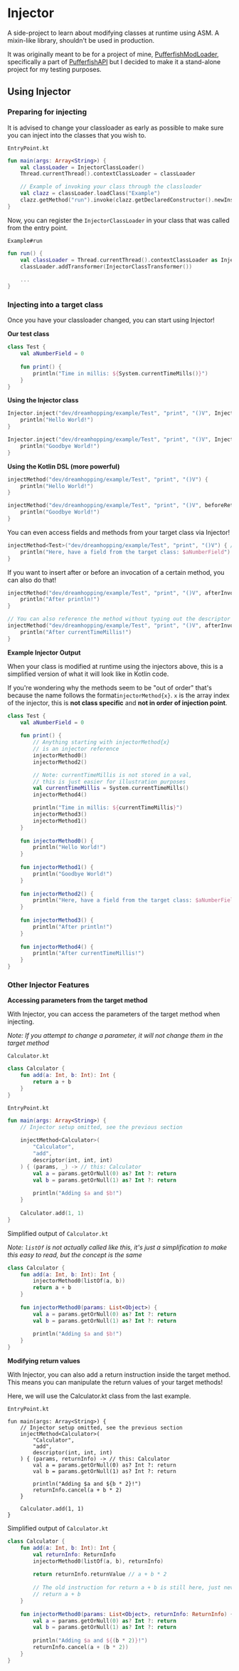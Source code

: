 # Injector

A side-project to learn about modifying classes at runtime using ASM. A mixin-like library, shouldn't be used in
production.

It was originally meant to be for a project of mine, [PufferfishModLoader](https://github.com/PufferfishModLoader),
specifically a part of [PufferfishAPI](https://github.com/PufferfishModLoader/PufferfishAPI) but I decided to make it a
stand-alone project for my testing purposes.

## Using Injector

### Preparing for injecting

It is advised to change your classloader as early as possible to make sure you can inject into the classes that you wish
to.

``EntryPoint.kt``

```kt
fun main(args: Array<String>) {
    val classLoader = InjectorClassLoader()
    Thread.currentThread().contextClassLoader = classLoader

    // Example of invoking your class through the classloader
    val clazz = classLoader.loadClass("Example")
    clazz.getMethod("run").invoke(clazz.getDeclaredConstructor().newInstance())
}
```

Now, you can register the ``InjectorClassLoader`` in your class that was called from the entry point.

``Example#run``

```kt
fun run() {
    val classLoader = Thread.currentThread().contextClassLoader as InjectorClassLoader
    classLoader.addTransformer(InjectorClassTransformer())
       
    ...
}
```

### Injecting into a target class

Once you have your classloader changed, you can start using Injector!

**Our test class**

```kt
class Test {
    val aNumberField = 0
    
    fun print() {
        println("Time in millis: ${System.currentTimeMills()}")
    }
}
```

**Using the Injector class**

```kt
Injector.inject("dev/dreamhopping/example/Test", "print", "()V", InjectPosition.BeforeAll) {
    println("Hello World!")
}

Injector.inject("dev/dreamhopping/example/Test", "print", "()V", InjectPosition.BeforeReturn) {
    println("Goodbye World!")
}
```

**Using the Kotlin DSL (more powerful)**

```kt
injectMethod("dev/dreamhopping/example/Test", "print", "()V") {
    println("Hello World!")
}

injectMethod("dev/dreamhopping/example/Test", "print", "()V", beforeReturn) {
    println("Goodbye World!")
}
```

You can even access fields and methods from your target class via Injector!

```kt
injectMethod<Test>("dev/dreamhopping/example/Test", "print", "()V") { // this: Test
    println("Here, have a field from the target class: $aNumberField")
}
```

If you want to insert after or before an invocation of a certain method, you can also do that!

```kt
injectMethod("dev/dreamhopping/example/Test", "print", "()V", afterInvoke("java/io/PrintStream", "println", "(Ljava/lang/Object;)V")) {
    println("After println!")
}

// You can also reference the method without typing out the descriptor and owner fully!
injectMethod("dev/dreamhopping/example/Test", "print", "()V", afterInvoke(System::currentTimeMillis)) {
    println("After currentTimeMillis!")
}
```

**Example Injector Output**

When your class is modified at runtime using the injectors above, this is a simplified version of what it will look like
in Kotlin code.

If you're wondering why the methods seem to be "out of order" that's because the name follows the
format``injectorMethod{x}``. ``x`` is the array index of the injector, this is **not class specific** and **not in order
of injection point**.

```kt
class Test {
    val aNumberField = 0
    
    fun print() {
        // Anything starting with injectorMethod{x} 
        // is an injector reference
        injectorMethod0()
        injectorMethod2()

        // Note: currentTimeMillis is not stored in a val, 
        // this is just easier for illustration purposes
        val currentTimeMillis = System.currentTimeMills()
        injectorMethod4()

        println("Time in millis: ${currentTimeMillis}")
        injectorMethod3()
        injectorMethod1()
    }
    
    fun injectorMethod0() {
        println("Hello World!")
    }
    
    fun injectorMethod1() {
        println("Goodbye World!")
    }
    
    fun injectorMethod2() {
        println("Here, have a field from the target class: $aNumberField")
    }
    
    fun injectorMethod3() {
        println("After println!")
    }
    
    fun injectorMethod4() {
        println("After currentTimeMillis!")
    } 
}
```

### Other Injector Features

**Accessing parameters from the target method**

With Injector, you can access the parameters of the target method when injecting.

*Note: If you attempt to change a parameter, it will not change them in the target method*

``Calculator.kt``

```kt
class Calculator {
    fun add(a: Int, b: Int): Int {
        return a + b
    }
}
```

``EntryPoint.kt``

```kt
fun main(args: Array<String>) {
    // Injector setup omitted, see the previous section
    
    injectMethod<Calculator>(
        "Calculator", 
        "add", 
        descriptor(int, int, int)
    ) { (params, _) -> // this: Calculator
        val a = params.getOrNull(0) as? Int ?: return
        val b = params.getOrNull(1) as? Int ?: return
        
        println("Adding $a and $b!")
    }
    
    Calculator.add(1, 1)
}
```

Simplified output of ``Calculator.kt``

*Note: ``listOf`` is not actually called like this, it's just a simplification to make this easy to read, but the
concept is the same*

```kt
class Calculator {
    fun add(a: Int, b: Int): Int {
        injectorMethod0(listOf(a, b))
        return a + b
    }
    
    fun injectorMethod0(params: List<Object>) {
        val a = params.getOrNull(0) as? Int ?: return
        val b = params.getOrNull(1) as? Int ?: return
        
        println("Adding $a and $b!")
    }
}
```

**Modifying return values**

With Injector, you can also add a return instruction inside the target method. This means you can manipulate the return
values of your target methods!

Here, we will use the Calculator.kt class from the last example.

``EntryPoint.kt``

```
fun main(args: Array<String>) {
    // Injector setup omitted, see the previous section
    injectMethod<Calculator>(
        "Calculator", 
        "add", 
        descriptor(int, int, int)
    ) { (params, returnInfo) -> // this: Calculator
        val a = params.getOrNull(0) as? Int ?: return
        val b = params.getOrNull(1) as? Int ?: return
        
        println("Adding $a and ${b * 2}!")
        returnInfo.cancel(a + b * 2)
    }
    
    Calculator.add(1, 1)
}
```

Simplified output of ``Calculator.kt``

```kt
class Calculator {
    fun add(a: Int, b: Int): Int {
        val returnInfo: ReturnInfo
        injectorMethod0(listOf(a, b), returnInfo)
        
        return returnInfo.returnValue // a + b * 2
        
        // The old instruction for return a + b is still here, just never reached
        // return a + b
    }
    
    fun injectorMethod0(params: List<Object>, returnInfo: ReturnInfo) {
        val a = params.getOrNull(0) as? Int ?: return
        val b = params.getOrNull(1) as? Int ?: return
        
        println("Adding $a and ${(b * 2)}!")
        returnInfo.cancel(a + (b * 2))
    }
}
```